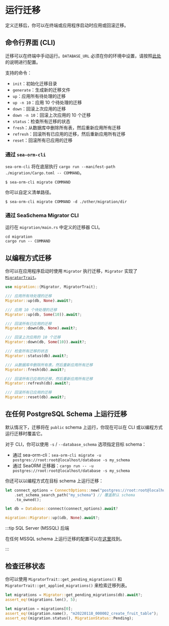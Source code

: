 # 运行迁移

定义迁移后，你可以在终端或应用程序启动时应用或回滚迁移。

## 命令行界面 (CLI)

迁移可以在终端中手动运行。`DATABASE_URL` 必须在你的环境中设置，请按照[此处](04-generate-entity/01-sea-orm-cli.md#configure-environment)的说明进行配置。

支持的命令：
- `init`：初始化迁移目录
- `generate`：生成新的迁移文件
- `up`：应用所有待处理的迁移
- `up -n 10`：应用 10 个待处理的迁移
- `down`：回滚上次应用的迁移
- `down -n 10`：回滚上次应用的 10 个迁移
- `status`：检查所有迁移的状态
- `fresh`：从数据库中删除所有表，然后重新应用所有迁移
- `refresh`：回滚所有已应用的迁移，然后重新应用所有迁移
- `reset`：回滚所有已应用的迁移

### 通过 `sea-orm-cli`

`sea-orm-cli` 将在底层执行 `cargo run --manifest-path ./migration/Cargo.toml -- COMMAND`。

```shell
$ sea-orm-cli migrate COMMAND
```

你可以自定义清单路径。

```shell
$ sea-orm-cli migrate COMMAND -d ./other/migration/dir
```

### 通过 SeaSchema Migrator CLI

运行在 `migration/main.rs` 中定义的迁移器 CLI。

```shell
cd migration
cargo run -- COMMAND
```

## 以编程方式迁移

你可以在应用程序启动时使用 `Migrator` 执行迁移，`Migrator` 实现了 [`MigratorTrait`](https://docs.rs/sea-orm-migration/*/sea_orm_migration/migrator/trait.MigratorTrait.html)。

```rust title="src/main.rs"
use migration::{Migrator, MigratorTrait};

/// 应用所有待处理的迁移
Migrator::up(db, None).await?;

/// 应用 10 个待处理的迁移
Migrator::up(db, Some(10)).await?;

/// 回滚所有已应用的迁移
Migrator::down(db, None).await?;

/// 回滚上次应用的 10 个迁移
Migrator::down(db, Some(10)).await?;

/// 检查所有迁移的状态
Migrator::status(db).await?;

/// 从数据库中删除所有表，然后重新应用所有迁移
Migrator::fresh(db).await?;

/// 回滚所有已应用的迁移，然后重新应用所有迁移
Migrator::refresh(db).await?;

/// 回滚所有已应用的迁移
Migrator::reset(db).await?;
```

## 在任何 PostgreSQL Schema 上运行迁移

默认情况下，迁移将在 `public` schema 上运行，你现在可以在 CLI 或以编程方式运行迁移时覆盖它。

对于 CLI，你可以使用 `-s` / `--database_schema` 选项指定目标 schema：
* 通过 sea-orm-cli：`sea-orm-cli migrate -u postgres://root:root@localhost/database -s my_schema`
* 通过 SeaORM 迁移器：`cargo run -- -u postgres://root:root@localhost/database -s my_schema`

你还可以以编程方式在目标 schema 上运行迁移：

```rust
let connect_options = ConnectOptions::new("postgres://root:root@localhost/database")
    .set_schema_search_path("my_schema") // 覆盖默认 schema
    .to_owned();

let db = Database::connect(connect_options).await?

migration::Migrator::up(&db, None).await?;
```

:::tip SQL Server (MSSQL) 后端

在任何 MSSQL schema 上运行迁移的配置可以在[这里](https://www.sea-ql.org/SeaORM-X/docs/migration/running-migration/)找到。

:::

## 检查迁移状态

你可以使用 `MigratorTrait::get_pending_migrations()` 和 `MigratorTrait::get_applied_migrations()` 来检索迁移列表。

```rust
let migrations = Migrator::get_pending_migrations(db).await?;
assert_eq!(migrations.len(), 5);

let migration = migrations[0];
assert_eq!(migration.name(), "m20220118_000002_create_fruit_table");
assert_eq!(migration.status(), MigrationStatus::Pending);
